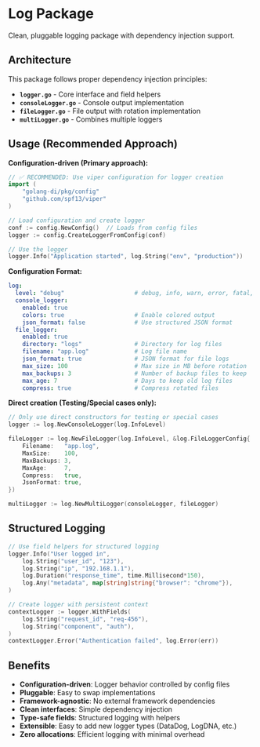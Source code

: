 # Log Package

Clean, pluggable logging package with dependency injection support.

## Architecture

This package follows proper dependency injection principles:
- **`logger.go`** - Core interface and field helpers
- **`consoleLogger.go`** - Console output implementation  
- **`fileLogger.go`** - File output with rotation implementation
- **`multiLogger.go`** - Combines multiple loggers

## Usage (Recommended Approach)

**Configuration-driven (Primary approach):**
```go
// ✅ RECOMMENDED: Use viper configuration for logger creation
import (
    "golang-di/pkg/config"
    "github.com/spf13/viper"
)

// Load configuration and create logger
conf := config.NewConfig()  // Loads from config files
logger := config.CreateLoggerFromConfig(conf)

// Use the logger
logger.Info("Application started", log.String("env", "production"))
```

**Configuration Format:**
```yaml
log:
  level: "debug"                    # debug, info, warn, error, fatal, panic
  console_logger:
    enabled: true
    colors: true                    # Enable colored output
    json_format: false              # Use structured JSON format
  file_logger:
    enabled: true
    directory: "logs"               # Directory for log files
    filename: "app.log"             # Log file name
    json_format: true               # JSON format for file logs
    max_size: 100                   # Max size in MB before rotation
    max_backups: 3                  # Number of backup files to keep
    max_age: 7                      # Days to keep old log files
    compress: true                  # Compress rotated files
```

**Direct creation (Testing/Special cases only):**
```go
// Only use direct constructors for testing or special cases
logger := log.NewConsoleLogger(log.InfoLevel)

fileLogger := log.NewFileLogger(log.InfoLevel, &log.FileLoggerConfig{
    Filename:   "app.log",
    MaxSize:    100,
    MaxBackups: 3,
    MaxAge:     7,
    Compress:   true,
    JsonFormat: true,
})

multiLogger := log.NewMultiLogger(consoleLogger, fileLogger)
```

## Structured Logging

```go
// Use field helpers for structured logging
logger.Info("User logged in",
    log.String("user_id", "123"),
    log.String("ip", "192.168.1.1"),
    log.Duration("response_time", time.Millisecond*150),
    log.Any("metadata", map[string]string{"browser": "chrome"}),
)

// Create logger with persistent context
contextLogger := logger.WithFields(
    log.String("request_id", "req-456"),
    log.String("component", "auth"),
)
contextLogger.Error("Authentication failed", log.Error(err))
```

## Benefits

- **Configuration-driven**: Logger behavior controlled by config files
- **Pluggable**: Easy to swap implementations
- **Framework-agnostic**: No external framework dependencies  
- **Clean interfaces**: Simple dependency injection
- **Type-safe fields**: Structured logging with helpers
- **Extensible**: Easy to add new logger types (DataDog, LogDNA, etc.)
- **Zero allocations**: Efficient logging with minimal overhead 